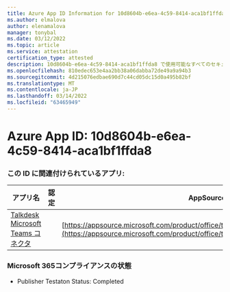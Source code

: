 ```yaml
---
title: Azure App ID Information for 10d8604b-e6ea-4c59-8414-aca1bf1ffda8
ms.author: elmalova
author: elenamalova
manager: tonybal
ms.date: 03/12/2022
ms.topic: article
ms.service: attestation
certification_type: attested
description: 10d8604b-e6ea-4c59-8414-aca1bf1ffda8 で使用可能なすべてのセキュリティおよびコンプライアンス情報。
ms.openlocfilehash: 810edec653e4aa2bb38a06dabba72de49a9a94b3
ms.sourcegitcommit: 4d215076edbae690d7c44cd05dc15d0a495b82bf
ms.translationtype: MT
ms.contentlocale: ja-JP
ms.lasthandoff: 03/14/2022
ms.locfileid: "63465949"
---
```

# <a name="azure-app-id-10d8604b-e6ea-4c59-8414-aca1bf1ffda8"></a>Azure App ID: 10d8604b-e6ea-4c59-8414-aca1bf1ffda8


### <a name="apps-associated-with-this-id"></a>この ID に関連付けられているアプリ:
| **アプリ名** | **認定** | **AppSource での表示** |
|--------------|---------------|-----------------------|
| [Talkdesk Microsoft Teams コネクタ](../forward/talkdeskinc1579824950513.talkdesk_for_teams) |  | [https://appsource.microsoft.com/product/office/talkdeskinc1579824950513.talkdesk_for_teams](https://appsource.microsoft.com/product/office/talkdeskinc1579824950513.talkdesk_for_teams) |

### <a name="microsoft-365-app-compliance-status"></a>Microsoft 365コンプライアンスの状態
- Publisher Testaton Status: Completed
